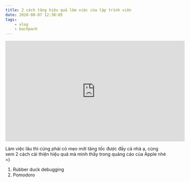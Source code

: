 ```yaml
---
title: 2 cách tăng hiệu quả làm việc của lập trình viên
date: 2020-08-07 12:30:05
tags:
    - vlog
    - bachpack
---
```


<iframe width="560" height="315" src="https://www.youtube.com/embed/VxE3GnVeBSU" frameborder="0" allow="accelerometer; autoplay; clipboard-write; encrypted-media; gyroscope; picture-in-picture" allowfullscreen></iframe>

Làm việc lâu thì cũng phải có mẹo mới tăng tốc được đấy cả nhà ạ, cùng xem 2 cách cải thiện hiệu quả mà mình thấy trong quảng cáo của Apple nhé =)

<!-- more -->

1) Rubber duck debugging
2) Pomodoro

